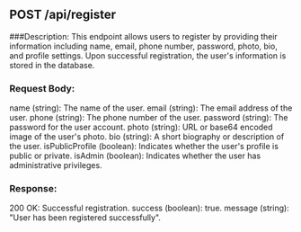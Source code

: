 ## POST /api/register

###Description:
This endpoint allows users to register by providing their information including name, email, phone number, password, photo, bio, and profile settings. Upon successful registration, the user's information is stored in the database.

### Request Body:
name (string): The name of the user.
email (string): The email address of the user.
phone (string): The phone number of the user.
password (string): The password for the user account.
photo (string): URL or base64 encoded image of the user's photo.
bio (string): A short biography or description of the user.
isPublicProfile (boolean): Indicates whether the user's profile is public or private.
isAdmin (boolean): Indicates whether the user has administrative privileges.

### Response:
200 OK: Successful registration.
success (boolean): true.
message (string): "User has been registered successfully".
